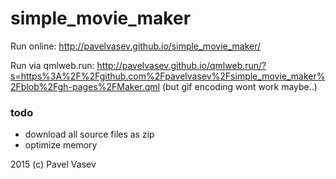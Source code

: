 # simple_movie_maker

Run online: http://pavelvasev.github.io/simple_movie_maker/

Run via qmlweb.run: http://pavelvasev.github.io/qmlweb.run/?s=https%3A%2F%2Fgithub.com%2Fpavelvasev%2Fsimple_movie_maker%2Fblob%2Fgh-pages%2FMaker.qml
(but gif encoding wont work maybe..)

### todo

* download all source files as zip
* optimize memory 

2015 (c) Pavel Vasev
